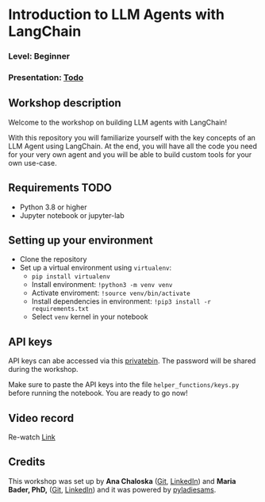 # Introduction to LLM Agents with LangChain

### Level: Beginner

### Presentation: [Todo]()

## Workshop description

Welcome to the workshop on building LLM agents with LangChain!

With this repository you will familiarize yourself with the key concepts of an LLM Agent using LangChain. At the end, you will have all the code you need for your very own agent and you will be able to build custom tools for your own use-case. 

## Requirements TODO

- Python 3.8 or higher
- Jupyter notebook or jupyter-lab

## Setting up your environment

- Clone the repository
- Set up a virtual environment using `virtualenv`:
    - `pip install virtualenv`
    - Install environment: `!python3 -m venv venv`
    - Activate enviroment: `!source venv/bin/activate`   
    - Install dependencies in environment: `!pip3 install -r requirements.txt`
    - Select `venv` kernel in your notebook

## API keys

API keys can abe accessed via this [privatebin](https://privatebin.molops.io/?a6459e88fa282c28#DsFZvkZSiuPcNQzNXvmtvmTozihhaf1hQdqBCd7r3q5s). The password will be shared during the workshop. 

Make sure to paste the API keys into the file `helper_functions/keys.py` before running the notebook. You are ready to go now!

## Video record

Re-watch [Link](https://www.youtube.com/watch?v=MjeRY7zNb44&list=PLTdYvc4hjao-4OPJ-thNEYfIcnW6tbPSv)

## Credits

This workshop was set up by **Ana Chaloska** ([Git](https://github.com/anachaloska), [LinkedIn](https://www.linkedin.com/in/ana-chaloska-809486149/)) and **Maria Bader, PhD,** ([Git](https://github.com/mkmbader), [LinkedIn](https://www.linkedin.com/in/mkmbader/)) and it was powered by [pyladiesams](https://github.com/pyladiesams).